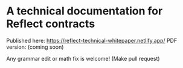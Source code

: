 # A technical documentation for Reflect contracts

Published here: https://reflect-technical-whitepaper.netlify.app/
PDF version: (coming soon)

Any grammar edit or math fix is welcome!
(Make pull request)
